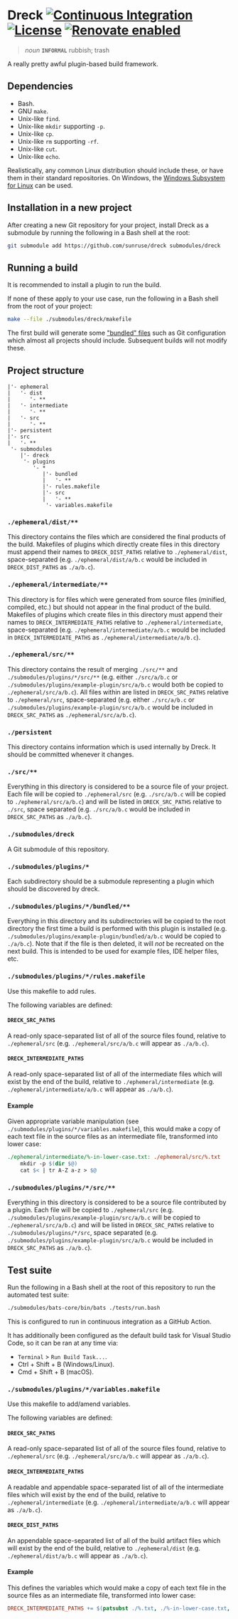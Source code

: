 # Dreck [![Continuous Integration](https://github.com/sunruse/dreck/workflows/Continuous%20Integration/badge.svg)](https://github.com/sunruse/dreck/actions) [![License](https://img.shields.io/github/license/sunruse/dreck.svg)](https://github.com/sunruse/dreck/blob/master/license) [![Renovate enabled](https://img.shields.io/badge/renovate-enabled-brightgreen.svg)](https://renovatebot.com/)

> _noun_ **`INFORMAL`** rubbish; trash

A really pretty awful plugin-based build framework.

## Dependencies

- Bash.
- GNU `make`.
- Unix-like `find`.
- Unix-like `mkdir` supporting `-p`.
- Unix-like `cp`.
- Unix-like `rm` supporting `-rf`.
- Unix-like `cut`.
- Unix-like `echo`.

Realistically, any common Linux distribution should include these, or have them in their standard repositories.  On Windows, the [Windows Subsystem for Linux](https://docs.microsoft.com/en-us/windows/wsl/about) can be used.

## Installation in a new project

After creating a new Git repository for your project, install Dreck as a submodule by running the following in a Bash shell at the root:

```bash
git submodule add https://github.com/sunruse/dreck submodules/dreck
```

## Running a build

It is recommended to install a plugin to run the build.

If none of these apply to your use case, run the following in a Bash shell from the root of your project:

```bash
make --file ./submodules/dreck/makefile
```

The first build will generate some ["bundled" files](./bundled) such as Git configuration which almost all projects should include.  Subsequent builds will not modify these.

## Project structure

```
|'- ephemeral
|   '- dist
|      '- **
|   '- intermediate
|      '- **
|   '- src
|      '- **
|'- persistent
|'- src
|   '- **
 '- submodules
    |'- dreck
     '- plugins
        '- *
           |'- bundled
           |   '- **
           |'- rules.makefile
           |'- src
           |   '- **
            '- variables.makefile
```

### `./ephemeral/dist/**`

This directory contains the files which are considered the final products of the build.  Makefiles of plugins which directly create files in this directory must append their names to `DRECK_DIST_PATHS` relative to `./ephemeral/dist`, space-separated (e.g. `./ephemeral/dist/a/b.c` would be included in `DRECK_DIST_PATHS` as `./a/b.c`).

### `./ephemeral/intermediate/**`

This directory is for files which were generated from source files (minified, compiled, etc.) but should not appear in the final product of the build.  Makefiles of plugins which create files in this directory must append their names to `DRECK_INTERMEDIATE_PATHS` relative to `./ephemeral/intermediate`, space-separated (e.g. `./ephemeral/intermediate/a/b.c` would be included in `DRECK_INTERMEDIATE_PATHS` as `./ephemeral/intermediate/a/b.c`).

### `./ephemeral/src/**`

This directory contains the result of merging `./src/**` and `./submodules/plugins/*/src/**` (e.g. either `./src/a/b.c` or `./submodules/plugins/example-plugin/src/a/b.c` would both be copied to `./ephemeral/src/a/b.c`).  All files within are listed in `DRECK_SRC_PATHS` relative to `./ephemeral/src`, space-separated (e.g. either `./src/a/b.c` or `./submodules/plugins/example-plugin/src/a/b.c` would be included in `DRECK_SRC_PATHS` as `./ephemeral/src/a/b.c`).

### `./persistent`

This directory contains information which is used internally by Dreck.  It should be committed whenever it changes.

### `./src/**`

Everything in this directory is considered to be a source file of your project.  Each file will be copied to `./ephemeral/src` (e.g. `./src/a/b.c` will be copied to `./ephemeral/src/a/b.c`) and will be listed in `DRECK_SRC_PATHS` relative to `./src`, space separated (e.g. `./src/a/b.c` would be included in `DRECK_SRC_PATHS` as `./a/b.c`).

### `./submodules/dreck`

A Git submodule of this repository.

### `./submodules/plugins/*`

Each subdirectory should be a submodule representing a plugin which should be discovered by dreck.

### `./submodules/plugins/*/bundled/**`

Everything in this directory and its subdirectories will be copied to the root directory the first time a build is performed with this plugin is installed (e.g. `./submodules/plugins/example-plugin/bundled/a/b.c` would be copied to `./a/b.c`).  Note that if the file is then deleted, it will _not_ be recreated on the next build.  This is intended to be used for example files, IDE helper files, etc.

### `./submodules/plugins/*/rules.makefile`

Use this makefile to add rules.

The following variables are defined:

#### `DRECK_SRC_PATHS`

A read-only space-separated list of all of the source files found, relative to `./ephemeral/src` (e.g. `./ephemeral/src/a/b.c` will appear as `./a/b.c`).

#### `DRECK_INTERMEDIATE_PATHS`

A read-only  space-separated list of all of the intermediate files which will exist by the end of the build, relative to `./ephemeral/intermediate` (e.g. `./ephemeral/intermediate/a/b.c` will appear as `./a/b.c`).

#### Example

Given appropriate variable manipulation (see `./submodules/plugins/*/variables.makefile`), this would make a copy of each text file in the source files as an intermediate file, transformed into lower case:

```makefile
./ephemeral/intermediate/%-in-lower-case.txt: ./ephemeral/src/%.txt
	mkdir -p $(dir $@)
	cat $< | tr A-Z a-z > $@
```

### `./submodules/plugins/*/src/**`

Everything in this directory is considered to be a source file contributed by a plugin.  Each file will be copied to `./ephemeral/src` (e.g. `./submodules/plugins/example-plugin/src/a/b.c` will be copied to `./ephemeral/src/a/b.c`) and will be listed in `DRECK_SRC_PATHS` relative to `./submodules/plugins/*/src`, space separated (e.g. `./submodules/plugins/example-plugin/src/a/b.c` would be included in `DRECK_SRC_PATHS` as `./a/b.c`).

## Test suite

Run the following in a Bash shell at the root of this repository to run the automated test suite:

```bash
./submodules/bats-core/bin/bats ./tests/run.bash
```

This is configured to run in continuous integration as a GitHub Action.

It has additionally been configured as the default build task for Visual Studio Code, so it can be ran at any time via:

- `Terminal` > `Run Build Task...`.
- Ctrl + Shift + B (Windows/Linux).
- Cmd + Shift + B (macOS).

### `./submodules/plugins/*/variables.makefile`

Use this makefile to add/amend variables.

The following variables are defined:

#### `DRECK_SRC_PATHS`

A read-only space-separated list of all of the source files found, relative to `./ephemeral/src` (e.g. `./ephemeral/src/a/b.c` will appear as `./a/b.c`).

#### `DRECK_INTERMEDIATE_PATHS`

A readable and appendable space-separated list of all of the intermediate files which will exist by the end of the build, relative to `./ephemeral/intermediate` (e.g. `./ephemeral/intermediate/a/b.c` will appear as `./a/b.c`).

#### `DRECK_DIST_PATHS`

An appendable space-separated list of all of the build artifact files which will exist by the end of the build, relative to `./ephemeral/dist` (e.g. `./ephemeral/dist/a/b.c` will appear as `./a/b.c`).

#### Example

This defines the variables which would make a copy of each text file in the source files as an intermediate file, transformed into lower case:

```makefile
DRECK_INTERMEDIATE_PATHS += $(patsubst ./%.txt, ./%-in-lower-case.txt, $(filter ./%.txt, $(DRECK_SRC_PATHS)))
```
